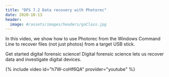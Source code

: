 ```yaml
---
title: "DFS 7.2 Data recovery with Photorec"
date: 2020-10-13
header:
  image: #/assets/images/headers/goClass.jpg
---
```


In this video, we show how to use Photorec from the Windows Command Line to recover files (not just photos) from a target USB stick.

Get started digital forensic science! Digital forensic science lets us recover data and investigate digital devices.

{% include video id="h7W-coHf6QA" provider="youtube" %}